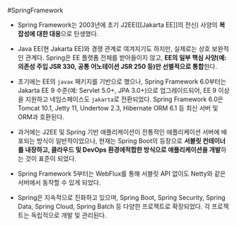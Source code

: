 #SpringFramework 

- Spring Framework는 2003년에 초기 J2EE([[Jakarta EE]]의 전신) 사양의 **복잡성에 대한 대응**으로 탄생했다.

- Java EE(현 Jakarta EE)와 경쟁 관계로 여겨지기도 하지만, 실제로는 상호 보완적인 관계다. Spring은 EE 플랫폼 전체를 받아들이지 않고, **EE의 일부 핵심 사양(예: 의존성 주입 JSR 330, 공통 어노테이션 JSR 250 등)만 선별적으로 통합**한다.

- 초기에는 EE의 `javax` 패키지를 기반으로 했으나, Spring Framework 6.0부터는 Jakarta EE 9 수준(예: Servlet 5.0+, JPA 3.0+)으로 업그레이드되어, EE 9 이상을 지원하고 네임스페이스도 `jakarta`로 전환되었다. Spring Framework 6.0은 Tomcat 10.1, Jetty 11, Undertow 2.3, Hibernate ORM 6.1 등 최신 서버 및 ORM과 호환된다.

- 과거에는 J2EE 및 Spring 기반 애플리케이션이 전통적인 애플리케이션 서버에 배포되는 방식이 일반적이었으나, 현재는 Spring Boot의 등장으로 **서블릿 컨테이너를 내장하고, 클라우드 및 DevOps 환경에적합한 방식으로 애플리케이션을 개발**하는 것이 표준이 되었다.

- Spring Framework 5부터는 WebFlux를 통해 서블릿 API 없이도 Netty와 같은 서버에서 동작할 수 있게 되었다.

- Spring은 지속적으로 진화하고 있으며, Spring Boot, Spring Security, Spring Data, Spring Cloud, Spring Batch 등 다양한 프로젝트로 확장되었다. 각 프로젝트는 독립적으로 개발 및 관리된다.
